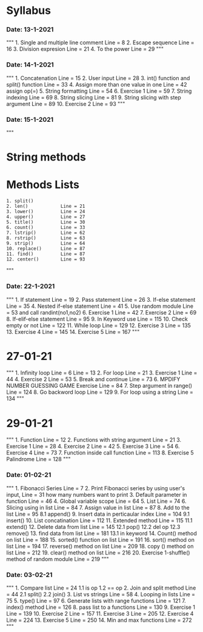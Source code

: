 # Syllabus

### Date: 13-1-2021
"""
    1. Single and multiple line comment     Line = 8
    2. Escape sequence                      Line = 16
    3. Division expresion                   Line = 21
    4. To the power                         Line = 29
"""

### Date: 14-1-2021
"""
    1. Concatenation                        Line = 15
    2. User input                           Line = 28
    3. int() function and split() function  Line = 33
    4. Assign more than one value in one    Line = 42
        assign op(=)
    5. String formatting                    Line = 54
    6. Exercise 1                           Line = 59
    7. String indexing                      Line = 69
    8. String slicing                       Line = 81
    9. String slicing with step argument    Line = 89
    10. Exercise 2                          Line = 93
"""

### Date: 15-1-2021
"""
# String methods
# Methods Lists

    1. split()
    2. len()            Line = 21
    3. lower()          Line = 24
    4. upper()          Line = 27
    5. title()          Line = 30
    6. count()          Line = 33
    7. lstrip()         Line = 62
    8. rstrip()         Line = 63
    9. strip()          Line = 64
    10. replace()       Line = 87
    11. find()          Line = 87
    12. center()        Line = 93
"""

### Date: 22-1-2021
"""
	1. If statement						Line = 19
	2. Pass statement					Line = 26
	3. If-else statement				Line = 35
	4. Nested if-else statement			Line = 41
	5. Use random module 				Line = 53
		and call randint(no1,no2)
	6. Exercise 1						Line = 42
	7. Exercise 2						Line = 69
	8. If-elif-else statement			Line = 95
	9. In Keyword use					Line = 115
	10. Check empty or not				Line = 122
	11. While loop						Line = 129
	12. Exercise 3						Line = 135
	13. Exercise 4						Line = 145
	14. Exercise 5						Line = 167
"""

# 27-01-21
"""
    1. Infinity loop  Line = 6              Line = 13
    2. For loop                             Line = 21
    3. Exercise 1                           Line = 44
    4. Exercise 2                           Line = 53
    5. Break and continue                   Line = 73
    6. MPDIFY NUMBER GUESSING GAME Exercise Line = 84
    7. Step argument in range()             Line = 124
    8. Go backword loop                     Line = 129
    9. For loop using a string              Line = 134
"""

# 29-01-21
"""
    1. Function                         Line = 12
    2. Functions with string argument   Line = 21
    3. Exercise 1                       Line = 28
    4. Exercise 2                       Line = 42
    5. Exercise 3                       Line = 54
    6. Exercise 4                       Line = 73
    7. Function inside call function    Line = 113
    8. Exercise 5 Palindrome            Line = 128
"""

### Date: 01-02-21 ###

"""
    1. Fibonacci Series                                 Line = 7
    2. Print Fibonacci series by using user's input,    Line = 31
         how many numbers want to print 
    3. Default parameter in function                    Line = 46
    4. Global variable scope                            Line = 64
    5. List                                             Line = 74
    6. Slicing using in list                            Line = 84
    7. Assign value in list                             Line = 87
    8. Add to the list                                  Line = 95
        8.1 append()
    9. Insert data in perticaular index                 Line = 104
        9.1 insert()
    10. List concatination                              Line = 112
    11. Extended method                                 Line = 115
	    11.1 extend()
    12. Delete data from list                           Line = 145
        12.1 pop()
        12.2 del op
        12.3 remove()
    13. find data from list                             Line = 181
	    13.1 in keyword
    14. Count() method on list                          Line = 188
    15. sorted() function on list                       Line = 191
    16. sort() method on list                           Line = 194
    17. reverse() method on list                        Line = 209
    18. copy () method on list                          Line = 212
    19. clear() method on list                          Line = 216
    20. Exercise 1-shuffle() method of random module    Line = 219
"""

### Date: 03-02-21 ###

"""
    1. Compare list                         Line = 24
        1.1 is op
        1.2 == op
    2. Join and split method                Line = 44
        2.1 split()
        2.2 join()
    3. List vs strings                      Line = 58
    4. Looping in lists                     Line = 75
    5. type()                               Line = 97
    6. Generate lists with range functions  Line = 121
    7. index() method                       Line = 126
    8. pass list to a functions             Line = 130
    9. Exercise 1                           Line = 139 
    10. Exercise 2                          Line = 157
    11. Exercise 3                          Line = 205
    12. Exercise 4                          Line = 224
    13. Exercise 5                          Line = 250
    14. Min and max functions               Line = 272
"""
